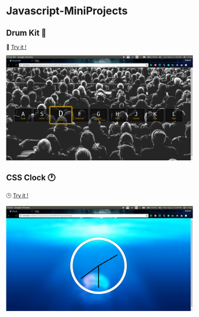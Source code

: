 # Javascript-MiniProjects


## Drum Kit 🥁
🎵 [Try it !](https://ankushgarg1998.github.io/Javascript-MiniProjects/Drum%20Kit/)

![Drum Kit Image](https://github.com/ankushgarg1998/Javascript-MiniProjects/blob/master/Drum%20Kit/Screen.png "Drum")


## CSS Clock 🕐
:clock3: [Try it !](https://ankushgarg1998.github.io/Javascript-MiniProjects/Clock/)

![Clock Image](https://github.com/ankushgarg1998/Javascript-MiniProjects/blob/master/Clock/Screen.png "Clock")
